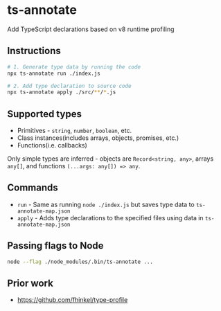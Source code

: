 # ts-annotate

Add TypeScript declarations based on v8 runtime profiling

## Instructions

```sh
# 1. Generate type data by running the code
npx ts-annotate run ./index.js

# 2. Add type declaration to source code
npx ts-annotate apply ./src/**/*.js
```

## Supported types

- Primitives - `string`, `number`, `boolean`, etc.
- Class instances(includes arrays, objects, promises, etc.)
- Functions(i.e. callbacks)

Only simple types are inferred - objects are `Record<string, any>`, arrays
`any[]`, and functions `(...args: any[]) => any`.

## Commands

- `run` - Same as running `node ./index.js` but saves type data to `ts-annotate-map.json`
- `apply` - Adds type declarations to the specified files using data in `ts-annotate-map.json`

## Passing flags to Node

```sh
node --flag ./node_modules/.bin/ts-annotate ...
```

## Prior work

- https://github.com/fhinkel/type-profile
